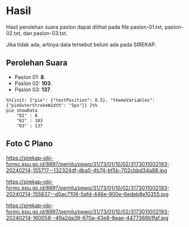# Hasil

Hasil perolehan suara paslon dapat dilihat pada file paslon-01.txt, paslon-02.txt, dan paslon-03.txt.

Jika tidak ada, artinya data tersebut belum ada pada SIREKAP.

## Perolehan Suara

 * Paslon 01: **8**.
 * Paslon 02: **103**.
 * Paslon 03: **137**.

```mermaid
%%{init: {"pie": {"textPosition": 0.5}, "themeVariables": {"pieOuterStrokeWidth": "5px"}} }%%
pie showData
    "01" : 8
    "02" : 103
    "03" : 137
```
## Foto C Plano

https://sirekap-obj-formc.kpu.go.id/8897/pemilu/ppwp/31/73/01/10/02/3173011002193-20240214-155717--132324df-dba5-4b74-bf5b-702cbbd34a88.jpg

https://sirekap-obj-formc.kpu.go.id/8897/pemilu/ppwp/31/73/01/10/02/3173011002193-20240214-155837--d0ac7106-5afd-446e-900e-6edeb8e10355.jpg

https://sirekap-obj-formc.kpu.go.id/8897/pemilu/ppwp/31/73/01/10/02/3173011002193-20240214-160058--49a2da39-670a-43e8-8eae-4477366b1faf.jpg
